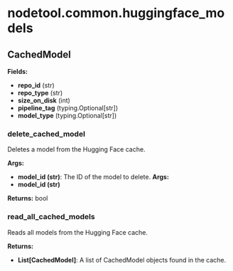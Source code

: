 # nodetool.common.huggingface_models

## CachedModel

**Fields:**
- **repo_id** (str)
- **repo_type** (str)
- **size_on_disk** (int)
- **pipeline_tag** (typing.Optional[str])
- **model_type** (typing.Optional[str])


### delete_cached_model

Deletes a model from the Hugging Face cache.


**Args:**

- **model_id (str)**: The ID of the model to delete.
**Args:**
- **model_id (str)**

**Returns:** bool

### read_all_cached_models

Reads all models from the Hugging Face cache.


**Returns:**

- **List[CachedModel]**: A list of CachedModel objects found in the cache.
